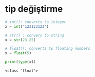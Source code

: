 # tip değiştirme

```python
# int(): converts to integer
x = int('123123123')

# str() : convers to string
x = str(23.25)

# float(): converts to floating numbers
x = float(5)

print(type(x))
```

```
<class 'float'>
```
